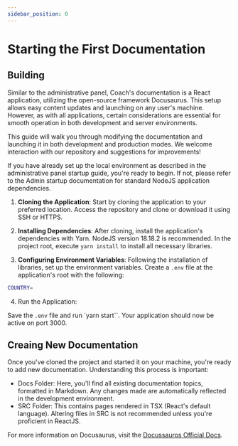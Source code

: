 ```yaml
---
sidebar_position: 0
---
```


# Starting the First Documentation

## Building

Similar to the administrative panel, Coach's documentation is a React application, utilizing the open-source framework Docusaurus. This setup allows easy content updates and launching on any user's machine. However, as with all applications, certain considerations are essential for smooth operation in both development and server environments.

This guide will walk you through modifying the documentation and launching it in both development and production modes. We welcome interaction with our repository and suggestions for improvements!

If you have already set up the local environment as described in the administrative panel startup guide, you're ready to begin. If not, please refer to the Admin startup documentation for standard NodeJS application dependencies.

1. **Cloning the Application**: 
   Start by cloning the application to your preferred location. Access the repository and clone or download it using SSH or HTTPS.

2. **Installing Dependencies**: 
   After cloning, install the application's dependencies with Yarn. NodeJS version 18.18.2 is recommended. In the project root, execute `yarn install` to install all necessary libraries.

3. **Configuring Environment Variables**: 
   Following the installation of libraries, set up the environment variables. Create a `.env` file at the application's root with the following:

```bash
COUNTRY=
```

4. Run the Application:

Save the ``.env`` file and run `yarn start``. Your application should now be active on port 3000.

## Creaing New Documentation

Once you've cloned the project and started it on your machine, you're ready to add new documentation. Understanding this process is important:

* Docs Folder:
    Here, you'll find all existing documentation topics, formatted in Markdown. Any changes made are automatically reflected in the development environment.
* SRC Folder:
    This contains pages rendered in TSX (React's default language). Altering files in SRC is not recommended unless you're proficient in ReactJS.

For more information on Docusaurus, visit the [Docussauros Official Docs](https://docusaurus.io/).